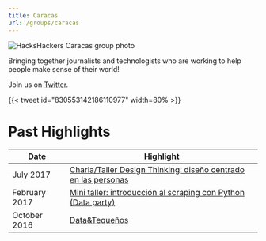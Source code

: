 ```yaml
---
title: Caracas
url: /groups/caracas
---
```


![HacksHackers Caracas group photo](https://pbs.twimg.com/media/C4a3qXZXUAA9YIZ?format=jpg&name=large)

Bringing together journalists and technologists who are working to help people make sense of their world!

Join us on [Twitter](https://twitter.com/hackshackersccs).

{{< tweet id="830553142186110977" width=80% >}}

# Past Highlights

| **Date**  | **Highlight** |  
|-----------|---------------|  
| July 2017 | [Charla/Taller Design Thinking: diseño centrado en las personas](https://www.meetup.com/Hacks-Hackers-Periodistas-y-Programadores-Caracas/events/241151651/) |
| February 2017 | [Mini taller: introducción al scraping con Python (Data party)](https://www.meetup.com/Hacks-Hackers-Periodistas-y-Programadores-Caracas/events/237254005/) |   
| October 2016 | [Data&Tequeños](https://www.meetup.com/Hacks-Hackers-Periodistas-y-Programadores-Caracas/events/234249929/) |

